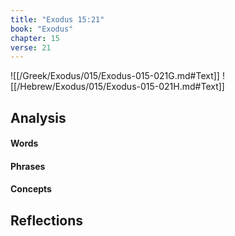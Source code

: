 ```yaml
---
title: "Exodus 15:21"
book: "Exodus"
chapter: 15
verse: 21
---
```

![[/Greek/Exodus/015/Exodus-015-021G.md#Text]]
![[/Hebrew/Exodus/015/Exodus-015-021H.md#Text]]

## Analysis

#### Words

#### Phrases

#### Concepts

## Reflections
